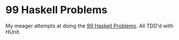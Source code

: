 99 Haskell Problems
===================

My meager attempts at doing the [99 Haskell Problems](http://www.haskell.org/haskellwiki/H-99:_Ninety-Nine_Haskell_Problems). All TDD'd with HUnit.
